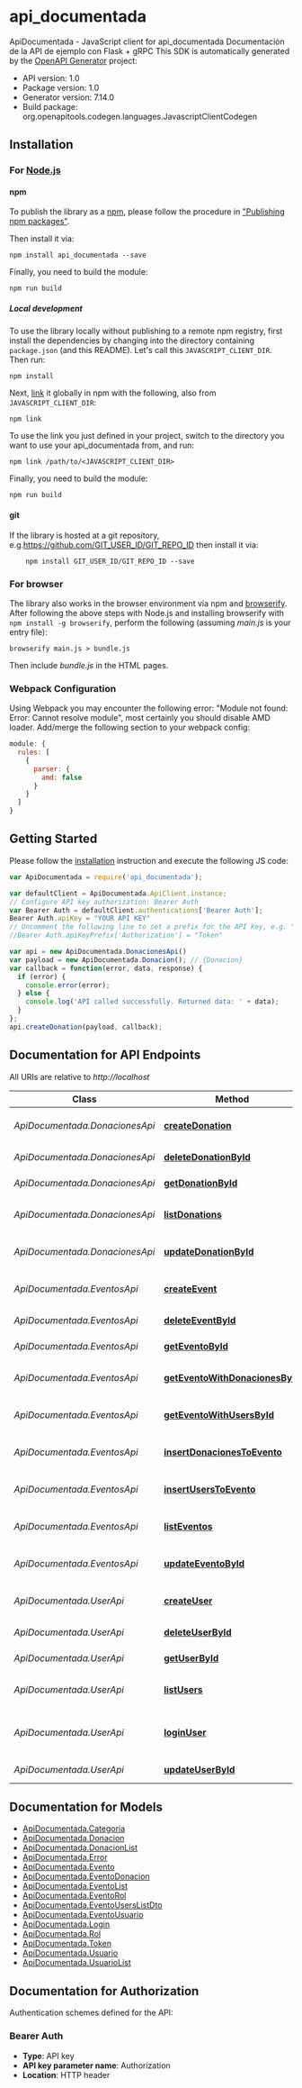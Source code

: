 # api_documentada

ApiDocumentada - JavaScript client for api_documentada
Documentación de la API de ejemplo con Flask + gRPC
This SDK is automatically generated by the [OpenAPI Generator](https://openapi-generator.tech) project:

- API version: 1.0
- Package version: 1.0
- Generator version: 7.14.0
- Build package: org.openapitools.codegen.languages.JavascriptClientCodegen

## Installation

### For [Node.js](https://nodejs.org/)

#### npm

To publish the library as a [npm](https://www.npmjs.com/), please follow the procedure in ["Publishing npm packages"](https://docs.npmjs.com/getting-started/publishing-npm-packages).

Then install it via:

```shell
npm install api_documentada --save
```

Finally, you need to build the module:

```shell
npm run build
```

##### Local development

To use the library locally without publishing to a remote npm registry, first install the dependencies by changing into the directory containing `package.json` (and this README). Let's call this `JAVASCRIPT_CLIENT_DIR`. Then run:

```shell
npm install
```

Next, [link](https://docs.npmjs.com/cli/link) it globally in npm with the following, also from `JAVASCRIPT_CLIENT_DIR`:

```shell
npm link
```

To use the link you just defined in your project, switch to the directory you want to use your api_documentada from, and run:

```shell
npm link /path/to/<JAVASCRIPT_CLIENT_DIR>
```

Finally, you need to build the module:

```shell
npm run build
```

#### git

If the library is hosted at a git repository, e.g.https://github.com/GIT_USER_ID/GIT_REPO_ID
then install it via:

```shell
    npm install GIT_USER_ID/GIT_REPO_ID --save
```

### For browser

The library also works in the browser environment via npm and [browserify](http://browserify.org/). After following
the above steps with Node.js and installing browserify with `npm install -g browserify`,
perform the following (assuming *main.js* is your entry file):

```shell
browserify main.js > bundle.js
```

Then include *bundle.js* in the HTML pages.

### Webpack Configuration

Using Webpack you may encounter the following error: "Module not found: Error:
Cannot resolve module", most certainly you should disable AMD loader. Add/merge
the following section to your webpack config:

```javascript
module: {
  rules: [
    {
      parser: {
        amd: false
      }
    }
  ]
}
```

## Getting Started

Please follow the [installation](#installation) instruction and execute the following JS code:

```javascript
var ApiDocumentada = require('api_documentada');

var defaultClient = ApiDocumentada.ApiClient.instance;
// Configure API key authorization: Bearer Auth
var Bearer Auth = defaultClient.authentications['Bearer Auth'];
Bearer Auth.apiKey = "YOUR API KEY"
// Uncomment the following line to set a prefix for the API key, e.g. "Token" (defaults to null)
//Bearer Auth.apiKeyPrefix['Authorization'] = "Token"

var api = new ApiDocumentada.DonacionesApi()
var payload = new ApiDocumentada.Donacion(); // {Donacion} 
var callback = function(error, data, response) {
  if (error) {
    console.error(error);
  } else {
    console.log('API called successfully. Returned data: ' + data);
  }
};
api.createDonation(payload, callback);

```

## Documentation for API Endpoints

All URIs are relative to *http://localhost*

Class | Method | HTTP request | Description
------------ | ------------- | ------------- | -------------
*ApiDocumentada.DonacionesApi* | [**createDonation**](docs/DonacionesApi.md#createDonation) | **POST** /donacion/new | Insertar una nueva donacion
*ApiDocumentada.DonacionesApi* | [**deleteDonationById**](docs/DonacionesApi.md#deleteDonationById) | **DELETE** /donacion/delete/{id} | Eliminar donacion
*ApiDocumentada.DonacionesApi* | [**getDonationById**](docs/DonacionesApi.md#getDonationById) | **GET** /donacion/{id} | Obtener Donacion
*ApiDocumentada.DonacionesApi* | [**listDonations**](docs/DonacionesApi.md#listDonations) | **GET** /donacion/ | Obtener todos las donaciones
*ApiDocumentada.DonacionesApi* | [**updateDonationById**](docs/DonacionesApi.md#updateDonationById) | **PUT** /donacion/{id} | Actualizar un donacion
*ApiDocumentada.EventosApi* | [**createEvent**](docs/EventosApi.md#createEvent) | **POST** /evento/new | Insertar nuevo evento
*ApiDocumentada.EventosApi* | [**deleteEventById**](docs/EventosApi.md#deleteEventById) | **DELETE** /evento/delete/{id} | Eliminar evento
*ApiDocumentada.EventosApi* | [**getEventoById**](docs/EventosApi.md#getEventoById) | **GET** /evento/{id} | Obtener Donacion
*ApiDocumentada.EventosApi* | [**getEventoWithDonacionesById**](docs/EventosApi.md#getEventoWithDonacionesById) | **GET** /evento/{id}/donaciones | Obtener donaciones del evento
*ApiDocumentada.EventosApi* | [**getEventoWithUsersById**](docs/EventosApi.md#getEventoWithUsersById) | **GET** /evento/{id}/usuarios | Obtener usuarios del evento
*ApiDocumentada.EventosApi* | [**insertDonacionesToEvento**](docs/EventosApi.md#insertDonacionesToEvento) | **POST** /evento/{id}/donaciones/add | Agregar donaciones al evento
*ApiDocumentada.EventosApi* | [**insertUsersToEvento**](docs/EventosApi.md#insertUsersToEvento) | **POST** /evento/{id}/users/add | Agregar usuarios a un evento
*ApiDocumentada.EventosApi* | [**listEventos**](docs/EventosApi.md#listEventos) | **GET** /evento/ | Obtener todos los eventos
*ApiDocumentada.EventosApi* | [**updateEventoById**](docs/EventosApi.md#updateEventoById) | **PUT** /evento/{id} | Actualizar un donacion
*ApiDocumentada.UserApi* | [**createUser**](docs/UserApi.md#createUser) | **POST** /user/new | Dar de alta un nuevo usuario
*ApiDocumentada.UserApi* | [**deleteUserById**](docs/UserApi.md#deleteUserById) | **DELETE** /user/{id} | Eliminar usuario
*ApiDocumentada.UserApi* | [**getUserById**](docs/UserApi.md#getUserById) | **GET** /user/{id} | Obtener usuario
*ApiDocumentada.UserApi* | [**listUsers**](docs/UserApi.md#listUsers) | **GET** /user | Obtener todos los usuarios
*ApiDocumentada.UserApi* | [**loginUser**](docs/UserApi.md#loginUser) | **POST** /user/login | Login de usuario y devolución de JWT
*ApiDocumentada.UserApi* | [**updateUserById**](docs/UserApi.md#updateUserById) | **PUT** /user/{id} | Actualizar un usuario


## Documentation for Models

 - [ApiDocumentada.Categoria](docs/Categoria.md)
 - [ApiDocumentada.Donacion](docs/Donacion.md)
 - [ApiDocumentada.DonacionList](docs/DonacionList.md)
 - [ApiDocumentada.Error](docs/Error.md)
 - [ApiDocumentada.Evento](docs/Evento.md)
 - [ApiDocumentada.EventoDonacion](docs/EventoDonacion.md)
 - [ApiDocumentada.EventoList](docs/EventoList.md)
 - [ApiDocumentada.EventoRol](docs/EventoRol.md)
 - [ApiDocumentada.EventoUsersListDto](docs/EventoUsersListDto.md)
 - [ApiDocumentada.EventoUsuario](docs/EventoUsuario.md)
 - [ApiDocumentada.Login](docs/Login.md)
 - [ApiDocumentada.Rol](docs/Rol.md)
 - [ApiDocumentada.Token](docs/Token.md)
 - [ApiDocumentada.Usuario](docs/Usuario.md)
 - [ApiDocumentada.UsuarioList](docs/UsuarioList.md)


## Documentation for Authorization


Authentication schemes defined for the API:
### Bearer Auth


- **Type**: API key
- **API key parameter name**: Authorization
- **Location**: HTTP header

